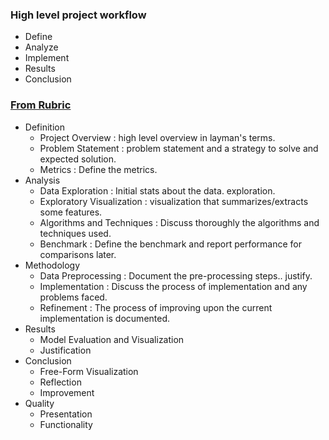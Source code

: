### High level project workflow

* Define
* Analyze
* Implement
* Results
* Conclusion

### [From Rubric](https://review.udacity.com/#!/rubrics/108/view)
* Definition
    * Project Overview : high level overview in layman's terms.
    * Problem Statement : problem statement and a strategy to solve and expected solution.
    * Metrics : Define the metrics.
* Analysis
    * Data Exploration : Initial stats about the data. exploration.
    * Exploratory Visualization : visualization that summarizes/extracts some features.
    * Algorithms and Techniques : Discuss thoroughly the algorithms and techniques used.
    * Benchmark : Define the benchmark and report performance for comparisons later.
* Methodology
    * Data Preprocessing : Document the pre-processing steps.. justify.
    * Implementation : Discuss the process of implementation and any problems faced.
    * Refinement : The process of improving upon the current implementation is documented. 
* Results
    * Model Evaluation and Visualization 
    * Justification 
* Conclusion 
    * Free-Form Visualization
    * Reflection
    * Improvement
* Quality
    * Presentation
    * Functionality

